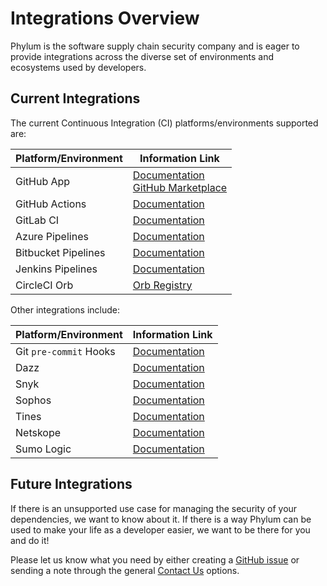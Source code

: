 # Integrations Overview

Phylum is the software supply chain security company and is eager to provide
integrations across the diverse set of environments and ecosystems used by developers.

## Current Integrations

The current Continuous Integration (CI) platforms/environments supported are:

| Platform/Environment | Information Link |
| -------------------- | ---------------- |
| GitHub App | [Documentation][github_app_docs] <br> [GitHub Marketplace][github_marketplace] |
| GitHub Actions | [Documentation][github_action_docs] |
| GitLab CI | [Documentation][gitlab_docs] |
| Azure Pipelines | [Documentation][azure_docs] |
| Bitbucket Pipelines | [Documentation][bb_pipelines_docs] |
| Jenkins Pipelines | [Documentation][jenkins_docs] |
| CircleCI Orb | [Orb Registry][circleci_orb_registry] |

Other integrations include:

| Platform/Environment | Information Link |
| -------------------- | ---------------- |
| Git `pre-commit` Hooks | [Documentation][precommit_docs] |
| Dazz | [Documentation][dazz_docs] |
| Snyk | [Documentation][snyk_docs] |
| Sophos | [Documentation][sophos_docs] |
| Tines | [Documentation][tines_docs] |
| Netskope | [Documentation][netskope_docs] |
| Sumo Logic | [Documentation][sumologic_docs] |

[github_app_docs]: ../integrations/github_app.md
[github_marketplace]: https://github.com/marketplace/phylum-io
[github_action_docs]: ../phylum-ci/github_actions.md
[gitlab_docs]: ../phylum-ci/gitlab_ci.md
[azure_docs]: ../phylum-ci/azure_pipelines.md
[bb_pipelines_docs]: ../phylum-ci/bitbucket_pipelines.md
[jenkins_docs]: ../phylum-ci/jenkins.md
[precommit_docs]: ../phylum-ci/git_precommit.md
[dazz_docs]: ../integrations/dazz.md
[sophos_docs]: ../integrations/sophos.md
[tines_docs]: ../integrations/tines.md
[netskope_docs]: ../integrations/netskope.md
[snyk_docs]: ../integrations/snyk.md
[sumologic_docs]: ../integrations/sumo_logic.md
[circleci_orb_registry]: https://circleci.com/developer/orbs/orb/phylum-dev/phylum

## Future Integrations

If there is an unsupported use case for managing the security of your dependencies,
we want to know about it. If there is a way Phylum can be used to make your life
as a developer easier, we want to be there for you and do it!

Please let us know what you need by either creating a [GitHub issue][github_issue]
or sending a note through the general [Contact Us][support] options.

[github_issue]: https://github.com/phylum-dev/phylum-ci/issues
[support]: ../support/contact_us.md
